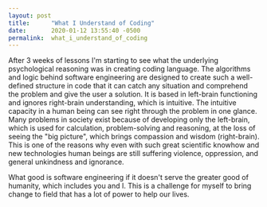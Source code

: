 ```yaml
---
layout: post
title:      "What I Understand of Coding"
date:       2020-01-12 13:55:40 -0500
permalink:  what_i_understand_of_coding
---
```



After 3 weeks of lessons I'm starting to see what the underlying psychological reasoning was in creating coding language. The algorithms and logic behind software engineering are designed to create such a well-defined structure in code that it can catch any situation and comprehend the problem and give the user a solution. It is based in left-brain functioning and ignores right-brain understanding, which is intuitive. The intuitive capacity in a human being can see right through the problem in one glance. Many problems in society exist because of developing only the left-brain, which is used for calculation, problem-solving and reasoning, at the loss of seeing the "big picture", which brings compassion and wisdom (right-brain). This is one of the reasons why even with such great scientific knowhow and new technologies human beings are still suffering violence, oppression, and general unkindness and ignorance. 

What good is software engineering if it doesn't serve the greater good of humanity, which includes you and I. This is a challenge for myself to bring change to field that has a lot of power to help our lives.
